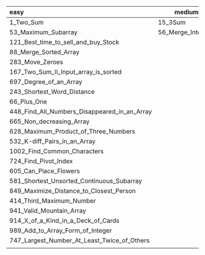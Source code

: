 | easy                                         | medium             | hard |
| :------------------------------------------- | ------------------ | ---- |
| 1_Two_Sum                                    | 15_3Sum            |      |
| 53_Maximum_Subarray                          | 56_Merge_Intervals |      |
| 121_Best_time_to_sell_and_buy_Stock          |                    |      |
| 88_Merge_Sorted_Array                        |                    |      |
| 283_Move_Zeroes                              |                    |      |
| 167_Two_Sum_II_Input_array_is_sorted         |                    |      |
| 697_Degree_of_an_Array                       |                    |      |
| 243_Shortest_Word_Distance                   |                    |      |
| 66_Plus_One                                  |                    |      |
| 448_Find_All_Numbers_Disappeared_in_an_Array |                    |      |
| 665_Non_decreasing_Array                     |                    |      |
| 628_Maximum_Product_of_Three_Numbers         |                    |      |
| 532_K-diff_Pairs_in_an_Array                 |                    |      |
| 1002_Find_Common_Characters                  |                    |      |
| 724_Find_Pivot_Index                         |                    |      |
| 605_Can_Place_Flowers                        |                    |      |
| 581_Shortest_Unsorted_Continuous_Subarray    |                    |      |
| 849_Maximize_Distance_to_Closest_Person      |                    |      |
| 414_Third_Maximum_Number                     |                    |      |
| 941_Valid_Mountain_Array                     |                    |      |
| 914_X_of_a_Kind_in_a_Deck_of_Cards           |                    |      |
| 989_Add_to_Array_Form_of_Integer             |                    |      |
| 747_Largest_Number_At_Least_Twice_of_Others  |                    |      |
|                                              |                    |      |



